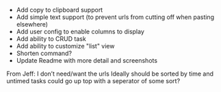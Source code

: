 - Add copy to clipboard support
- Add simple text support (to prevent urls from cutting off when pasting elsewhere)
- Add user config to enable columns to display
- Add ability to CRUD task
- Add ability to customize "list" view
- Shorten command?
- Update Readme with more detail and screenshots

From Jeff:
I don’t need/want the urls
Ideally should be sorted by time
and untimed tasks could go up top with a seperator of some sort?
